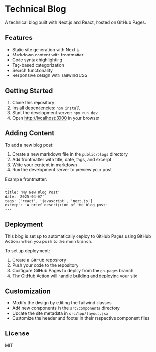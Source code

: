 # Technical Blog

A technical blog built with Next.js and React, hosted on GitHub Pages.

## Features

- Static site generation with Next.js
- Markdown content with frontmatter
- Code syntax highlighting
- Tag-based categorization
- Search functionality
- Responsive design with Tailwind CSS

## Getting Started

1. Clone this repository
2. Install dependencies: `npm install`
3. Start the development server: `npm run dev`
4. Open [http://localhost:3000](http://localhost:3000) in your browser

## Adding Content

To add a new blog post:

1. Create a new markdown file in the `public/blogs` directory
2. Add frontmatter with title, date, tags, and excerpt
3. Write your content in markdown
4. Run the development server to preview your post

Example frontmatter:

```
---
title: 'My New Blog Post'
date: '2025-04-07'
tags: ['react', 'javascript', 'next.js']
excerpt: 'A brief description of the blog post'
---
```

## Deployment

This blog is set up to automatically deploy to GitHub Pages using GitHub Actions when you push to the main branch.

To set up deployment:

1. Create a GitHub repository
2. Push your code to the repository
3. Configure GitHub Pages to deploy from the `gh-pages` branch
4. The GitHub Action will handle building and deploying your site

## Customization

- Modify the design by editing the Tailwind classes
- Add new components in the `src/components` directory
- Update the site metadata in `src/app/layout.jsx`
- Customize the header and footer in their respective component files

## License

MIT
